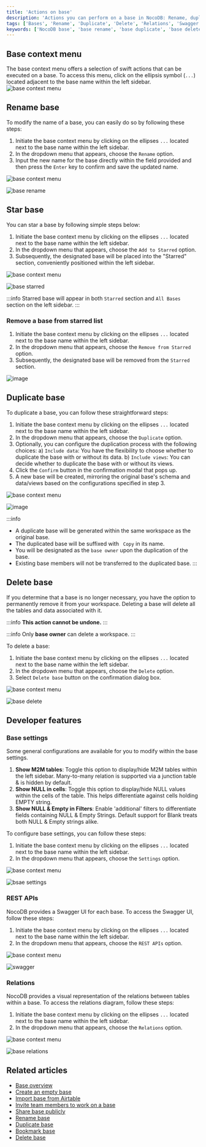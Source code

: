 ```yaml
---
title: 'Actions on base'
description: 'Actions you can perform on a base in NocoDB: Rename, duplicate, delete, star a base.'
tags: ['Bases', 'Rename', 'Duplicate', 'Delete', 'Relations', 'Swagger', 'REST APIs']
keywords: ['NocoDB base', 'base rename', 'base duplicate', 'base delete', 'base star', 'base context menu', 'base owner', 'base collaboration', 'base actions']
---
```


## Base context menu
The base context menu offers a selection of swift actions that can be executed on a base. To access this menu, click on the ellipsis symbol (`...`) located adjacent to the base name within the left sidebar.
![base context menu](/img/v2/base/base-context-menu.png)


## Rename base
To modify the name of a base, you can easily do so by following these steps:

1. Initiate the base context menu by clicking on the ellipses `...` located next to the base name within the left sidebar.
2. In the dropdown menu that appears, choose the `Rename` option.
3. Input the new name for the base directly within the field provided and then press the `Enter` key to confirm and save the updated name.

![base context menu](/img/v2/base/base-context-menu.png)

![base rename](/img/v2/base/base-rename.png)


## Star base
You can star a base by following simple steps below:
1. Initiate the base context menu by clicking on the ellipses `...` located next to the base name within the left sidebar.
2. In the dropdown menu that appears, choose the `Add to Starred` option.
3. Subsequently, the designated base will be placed into the "Starred" section, conveniently positioned within the left sidebar.

![base context menu](/img/v2/base/base-context-menu.png)

![base starred](/img/v2/base/base-starred.png)

:::info
Starred base will appear in both `Starred` section and `All Bases` section on the left sidebar.
:::

### Remove a base from starred list
1. Initiate the base context menu by clicking on the ellipses `...` located next to the base name within the left sidebar.
2. In the dropdown menu that appears, choose the `Remove from Starred` option.
3. Subsequently, the designated base will be removed from the `Starred` section.

![image](/img/v2/base/base-remove-from-starred.png)

## Duplicate base

To duplicate a base, you can follow these straightforward steps:
1. Initiate the base context menu by clicking on the ellipses `...` located next to the base name within the left sidebar.
2. In the dropdown menu that appears, choose the `Duplicate` option.
3. Optionally, you can configure the duplication process with the following choices:
   a) `Include data`: You have the flexibility to choose whether to duplicate the base with or without its data.
   b) `Include views`: You can decide whether to duplicate the base with or without its views.
4. Click the `Confirm` button in the confirmation modal that pops up.
5. A new base will be created, mirroring the original base's schema and data/views based on the configurations specified in step 3.

![base context menu](/img/v2/base/base-context-menu.png)

![image](/img/v2/base/base-duplicate.png)

:::info
- A duplicate base will be generated within the same workspace as the original base.
- The duplicated base will be suffixed with ` Copy` in its name.
- You will be designated as the `base owner` upon the duplication of the base.
- Existing base members will not be transferred to the duplicated base.
:::

## Delete base

If you determine that a base is no longer necessary, you have the option to permanently remove it from your workspace. Deleting a base will delete all the tables and data associated with it.

:::info
**This action cannot be undone.**
:::

:::info
Only **base owner** can delete a workspace.
:::

To delete a base:

1. Initiate the base context menu by clicking on the ellipses `...` located next to the base name within the left sidebar.
2. In the dropdown menu that appears, choose the `Delete` option.
3. Select `Delete base` button on the confirmation dialog box.

![base context menu](/img/v2/base/base-context-menu.png)

![base delete](/img/v2/base/base-delete.png)

## Developer features
### Base settings
Some general configurations are available for you to modify within the base settings.
1. **Show M2M tables**: Toggle this option to display/hide M2M tables within the left sidebar. Many-to-many relation is supported via a junction table & is hidden by default.
2. **Show NULL in cells**: Toggle this option to display/hide NULL values within the cells of the table. This helps differentiate against cells holding EMPTY string.
3. **Show NULL & Empty in Filters**: Enable 'additional' filters to differentiate fields containing NULL & Empty Strings. Default support for Blank treats both NULL & Empty strings alike.

To configure base settings, you can follow these steps:

1. Initiate the base context menu by clicking on the ellipses `...` located next to the base name within the left sidebar.
2. In the dropdown menu that appears, choose the `Settings` option.

![base context menu](/img/v2/base/base-context-menu.png)

![bsae settings](/img/v2/base/base-settings.png)

### REST APIs
NocoDB provides a Swagger UI for each base. To access the Swagger UI, follow these steps:
1. Initiate the base context menu by clicking on the ellipses `...` located next to the base name within the left sidebar.
2. In the dropdown menu that appears, choose the `REST APIs` option.

![base context menu](/img/v2/base/base-context-menu.png)

![swagger](/img/v2/base/base-swagger.png)

### Relations
NocoDB provides a visual representation of the relations between tables within a base. To access the relations diagram, follow these steps:
1. Initiate the base context menu by clicking on the ellipses `...` located next to the base name within the left sidebar.
2. In the dropdown menu that appears, choose the `Relations` option.

![base context menu](/img/v2/base/base-context-menu.png)

![base relations](/img/v2/base/base-relations.png)


## Related articles
- [Base overview](/bases/base-overview)
- [Create an empty base](/bases/create-base)
- [Import base from Airtable](/bases/import-base-from-airtable)
- [Invite team members to work on a base](/bases/base-collaboration)
- [Share base publicly](/bases/share-base)
- [Rename base](/bases/actions-on-base#rename-base)
- [Duplicate base](/bases/actions-on-base#duplicate-base)
- [Bookmark base](/bases/actions-on-base#star-base)
- [Delete base](/bases/actions-on-base#delete-base)

